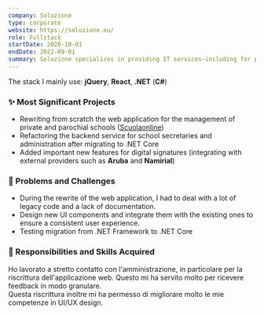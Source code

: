 ```yaml
---
company: Soluzione
type: corporate
website: https://soluzione.eu/
role: Fullstack
startDate: 2020-10-01
endDate: 2022-09-01
summary: Soluzione specializes in providing IT services—including for private and parochial schools.
---
```


The stack I mainly use: **jQuery**, **React**, **.NET** (**C#**)

### ✨ Most Significant Projects

- Rewriting from scratch the web application for the management of private and parochial schools ([Scuolaonline](https://www.soluzione.eu/scuolaonline.html))
- Refactoring the backend service for school secretaries and administration after migrating to .NET Core
- Added important new features for digital signatures (integrating with external providers such as **Aruba** and **Namirial**)

### 💪 Problems and Challenges

- During the rewrite of the web application, I had to deal with a lot of legacy code and a lack of documentation.
- Design new UI components and integrate them with the existing ones to ensure a consistent user experience.
- Testing migration from .NET Framework to .NET Core

### 🧠 Responsibilities and Skills Acquired

Ho lavorato a stretto contatto con l'amministrazione, in particolare per la riscrittura dell'applicazione web. Questo mi ha servito molto per ricevere feedback in modo granulare.<br/>
Questa riscrittura inoltre mi ha permesso di migliorare molto le mie competenze in UI/UX design.<br/><br/>
